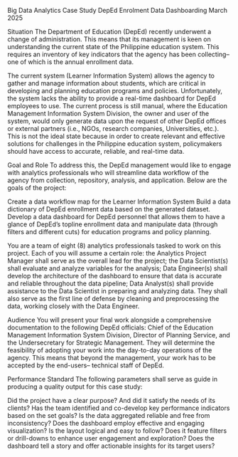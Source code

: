 Big Data Analytics Case Study
DepEd Enrolment Data Dashboarding
March 2025

Situation
The Department of Education (DepEd) recently underwent a change of administration. This means that its management is keen on understanding the current state of the Philippine education system. This requires an inventory of key indicators that the agency has been collecting– one of which is the annual enrollment data.

The current system (Learner Information System) allows the agency to gather and manage information about students, which are critical in developing and planning education programs and policies. Unfortunately, the system lacks the ability to provide a real-time dashboard for DepEd employees to use. The current process is still manual, where the Education Management Information System Division, the owner and user of the system, would only generate data upon the request of other DepEd offices or external partners (i.e., NGOs, research companies, Universities, etc.). This is not the ideal state because in order to create relevant and effective solutions for challenges in the Philippine education system, policymakers should have access to accurate, reliable, and real-time data.

Goal and Role
To address this, the DepEd management would like to engage with analytics professionals who will streamline data workflow of the agency from collection, repository, analysis, and application. Below are the goals of the project:

Create a data workflow map for the Learner Information System
Build a data dictionary of DepEd enrollment data based on the generated dataset.
Develop a data dashboard for DepEd personnel that allows them to have a glance of DepEd’s topline enrollment data and manipulate data (through filters and different cuts) for education programs and policy planning.

You are a team of eight (8) analytics professionals tasked to work on this project. Each of you will assume a certain role: the Analytics Project Manager shall serve as the overall lead for the project; the Data Scientist(s) shall evaluate and analyze variables for the analysis; Data Engineer(s) shall develop the architecture of the dashboard to ensure that data is accurate and reliable throughout the data pipeline; Data Analyst(s) shall provide assistance to the Data Scientist in preparing and analyzing data. They shall also serve as the first line of defense by cleaning and preprocessing the data, working closely with the Data Engineer.

Audience
You will present your final work alongside a comprehensive documentation to the following DepEd officials: Chief of the Education Management Information System Division, Director of Planning Service, and the Undersecretary for Strategic Management. They will determine the feasibility of adopting your work into the day-to-day operations of the agency. This means that beyond the management, your work has to be accepted by the end-users– technical staff of DepEd.

Performance Standard
The following parameters shall serve as guide in producing a quality output for this case study:

Did the project have a clear purpose? And did it satisfy the needs of its clients?
Has the team identified and co-develop key performance indicators based on the set goals?
Is the data aggregated reliable and free from inconsistency? 
Does the dashboard employ effective and engaging visualization? Is the layout logical and easy to follow? Does it feature filters or drill-downs to enhance user engagement and exploration?
Does the dashboard tell a story and offer actionable insights for its target users?
